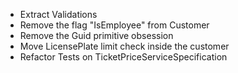 - Extract Validations
- Remove the flag "IsEmployee" from Customer
- Remove the Guid primitive obsession
- Move LicensePlate limit check inside the customer
- Refactor Tests on TicketPriceServiceSpecification
